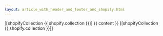 ```yaml
---
layout: article_with_header_and_footer_and_shopify.html
---
```

[[shopifyCollection {{ shopify.collection }}]]
{{ content }}
[[shopifyCollection {{ shopify.collection }}]]
